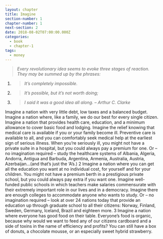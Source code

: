 ```yaml
---
layout: chapter
title: Imagine
section-number: 1
chapter-number: 1
next-section: 2
date: 2018-08-02T07:00:00.000Z
categories:
  - book
  - chapter-1
tags:
  - money
---
```

> _Every revolutionary idea seems to evoke three stages of reaction. They may
> be summed up by the phrases:_

1. > _It’s completely impossible._
2. > _It’s possible, but it’s not worth doing;_
3. > _I said it was a good idea all along.
   > – Arthur C. Clarke_

Imagine a nation with very little debt, low taxes and a balanced
budget. Imagine a nation where, like a family, we do our best for every
single citizen. Imagine a nation that provides health care, education, and
a minimum allowance to cover basic food and lodging. Imagine the relief
knowing that medical care is available if you or your family become ill.
Preventive care is available to all, and you can comfortably seek medical
help at the earliest sign of serious illness. When you’re seriously ill, you
might not have a private suite in a hospital, but you could always pay a
premium for one. Or – no imagination required – study the healthcare
systems of Albania, Algeria, Andorra, Antigua and Barbuda, Argentina,
Armenia, Australia, Austria, Azerbaijan...(and that’s just the ‘A’s.) 2
Imagine a nation where you can get all the education you want at
no individual cost, for yourself and for your children. You might not have
a premium berth in a prestigious private school, but you could always
pay extra if you want one. Imagine well-funded public schools in which
teachers make salaries commensurate with their extremely important
role in our lives and in a democracy. Imagine there are enough colleges
to accommodate anyone who wants to study. Or – no imagination
required – look at over 24 nations today that provide an education up
through graduate school to all their citizens: Norway, Finland, Sweden,
Germany, Iceland, Brazil and eighteen more. 3
Imagine a nation where everyone has good food on their table.
Everyone’s food is organic, because why would we want to feed any of
our citizens cardboard and a side of toxins in the name of efficiency
and profits? You can still have a box of donuts, a chocolate mousse, or
an especially sweet hybrid strawberry.
